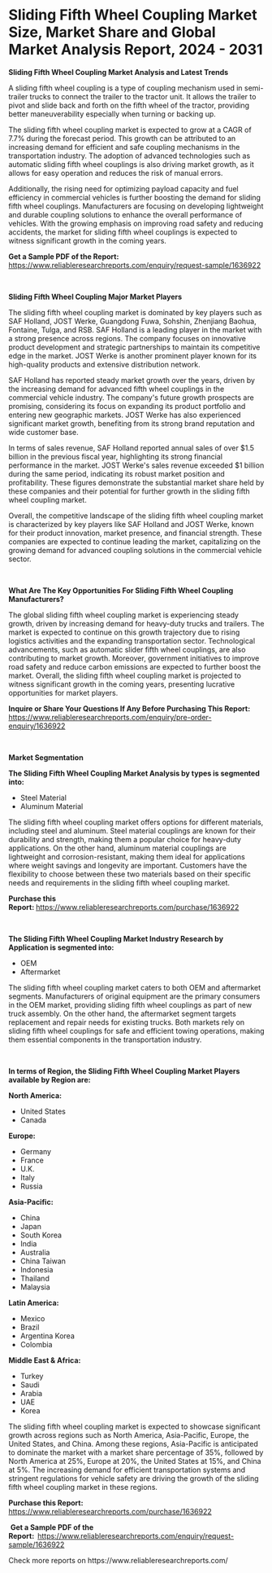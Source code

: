 <p><h1>Sliding Fifth Wheel Coupling Market Size, Market Share and Global Market Analysis Report, 2024 - 2031</h1></p><p><strong>Sliding Fifth Wheel Coupling Market Analysis and Latest Trends</strong></p>
<p><p>A sliding fifth wheel coupling is a type of coupling mechanism used in semi-trailer trucks to connect the trailer to the tractor unit. It allows the trailer to pivot and slide back and forth on the fifth wheel of the tractor, providing better maneuverability especially when turning or backing up.</p><p>The sliding fifth wheel coupling market is expected to grow at a CAGR of 7.7% during the forecast period. This growth can be attributed to an increasing demand for efficient and safe coupling mechanisms in the transportation industry. The adoption of advanced technologies such as automatic sliding fifth wheel couplings is also driving market growth, as it allows for easy operation and reduces the risk of manual errors.</p><p>Additionally, the rising need for optimizing payload capacity and fuel efficiency in commercial vehicles is further boosting the demand for sliding fifth wheel couplings. Manufacturers are focusing on developing lightweight and durable coupling solutions to enhance the overall performance of vehicles. With the growing emphasis on improving road safety and reducing accidents, the market for sliding fifth wheel couplings is expected to witness significant growth in the coming years.</p></p>
<p><strong>Get a Sample PDF of the Report:&nbsp;</strong> <a href="https://www.reliableresearchreports.com/enquiry/request-sample/1636922">https://www.reliableresearchreports.com/enquiry/request-sample/1636922</a></p>
<p>&nbsp;</p>
<p><strong>Sliding Fifth Wheel Coupling Major Market Players</strong></p>
<p><p>The sliding fifth wheel coupling market is dominated by key players such as SAF Holland, JOST Werke, Guangdong Fuwa, Sohshin, Zhenjiang Baohua, Fontaine, Tulga, and RSB. SAF Holland is a leading player in the market with a strong presence across regions. The company focuses on innovative product development and strategic partnerships to maintain its competitive edge in the market. JOST Werke is another prominent player known for its high-quality products and extensive distribution network.</p><p>SAF Holland has reported steady market growth over the years, driven by the increasing demand for advanced fifth wheel couplings in the commercial vehicle industry. The company's future growth prospects are promising, considering its focus on expanding its product portfolio and entering new geographic markets. JOST Werke has also experienced significant market growth, benefiting from its strong brand reputation and wide customer base.</p><p>In terms of sales revenue, SAF Holland reported annual sales of over $1.5 billion in the previous fiscal year, highlighting its strong financial performance in the market. JOST Werke's sales revenue exceeded $1 billion during the same period, indicating its robust market position and profitability. These figures demonstrate the substantial market share held by these companies and their potential for further growth in the sliding fifth wheel coupling market.</p><p>Overall, the competitive landscape of the sliding fifth wheel coupling market is characterized by key players like SAF Holland and JOST Werke, known for their product innovation, market presence, and financial strength. These companies are expected to continue leading the market, capitalizing on the growing demand for advanced coupling solutions in the commercial vehicle sector.</p></p>
<p>&nbsp;</p>
<p><strong>What Are The Key Opportunities For Sliding Fifth Wheel Coupling Manufacturers?</strong></p>
<p><p>The global sliding fifth wheel coupling market is experiencing steady growth, driven by increasing demand for heavy-duty trucks and trailers. The market is expected to continue on this growth trajectory due to rising logistics activities and the expanding transportation sector. Technological advancements, such as automatic slider fifth wheel couplings, are also contributing to market growth. Moreover, government initiatives to improve road safety and reduce carbon emissions are expected to further boost the market. Overall, the sliding fifth wheel coupling market is projected to witness significant growth in the coming years, presenting lucrative opportunities for market players.</p></p>
<p><strong>Inquire or Share Your Questions If Any Before Purchasing This Report:</strong> <a href="https://www.reliableresearchreports.com/enquiry/pre-order-enquiry/1636922">https://www.reliableresearchreports.com/enquiry/pre-order-enquiry/1636922</a></p>
<p>&nbsp;</p>
<p><strong>Market Segmentation</strong></p>
<p><strong>The Sliding Fifth Wheel Coupling Market Analysis by types is segmented into:</strong></p>
<p><ul><li>Steel Material</li><li>Aluminum Material</li></ul></p>
<p><p>The sliding fifth wheel coupling market offers options for different materials, including steel and aluminum. Steel material couplings are known for their durability and strength, making them a popular choice for heavy-duty applications. On the other hand, aluminum material couplings are lightweight and corrosion-resistant, making them ideal for applications where weight savings and longevity are important. Customers have the flexibility to choose between these two materials based on their specific needs and requirements in the sliding fifth wheel coupling market.</p></p>
<p><strong>Purchase this Report:&nbsp;</strong><a href="https://www.reliableresearchreports.com/purchase/1636922">https://www.reliableresearchreports.com/purchase/1636922</a></p>
<p>&nbsp;</p>
<p><strong>The Sliding Fifth Wheel Coupling Market Industry Research by Application is segmented into:</strong></p>
<p><ul><li>OEM</li><li>Aftermarket</li></ul></p>
<p><p>The sliding fifth wheel coupling market caters to both OEM and aftermarket segments. Manufacturers of original equipment are the primary consumers in the OEM market, providing sliding fifth wheel couplings as part of new truck assembly. On the other hand, the aftermarket segment targets replacement and repair needs for existing trucks. Both markets rely on sliding fifth wheel couplings for safe and efficient towing operations, making them essential components in the transportation industry.</p></p>
<p>&nbsp;</p>
<p><strong>In terms of Region, the Sliding Fifth Wheel Coupling Market Players available by Region are:</strong></p>
<p>
    <p> <strong> North America: </strong>
        <ul>
            <li>United States</li>
            <li>Canada</li>
        </ul>
        </p> 
    <p> <strong> Europe: </strong>
        <ul>
            <li>Germany</li>
            <li>France</li>
            <li>U.K.</li>
            <li>Italy</li>
            <li>Russia</li>
        </ul>
        </p> 
    <p> <strong> Asia-Pacific: </strong>
        <ul>
            <li>China</li>
            <li>Japan</li>
            <li>South Korea</li>
            <li>India</li>
            <li>Australia</li>
            <li>China Taiwan</li>
            <li>Indonesia</li>
            <li>Thailand</li>
            <li>Malaysia</li>
        </ul>
        </p> 
    <p> <strong> Latin America: </strong>
        <ul>
            <li>Mexico</li>
            <li>Brazil</li>
            <li>Argentina Korea</li>
            <li>Colombia</li>
        </ul>
        </p> 
    <p> <strong> Middle East & Africa: </strong>
        <ul>
            <li>Turkey</li>
            <li>Saudi</li>
            <li>Arabia</li>
            <li>UAE</li>
            <li>Korea</li>
        </ul>
    </p>
    </p>
<p><p>The sliding fifth wheel coupling market is expected to showcase significant growth across regions such as North America, Asia-Pacific, Europe, the United States, and China. Among these regions, Asia-Pacific is anticipated to dominate the market with a market share percentage of 35%, followed by North America at 25%, Europe at 20%, the United States at 15%, and China at 5%. The increasing demand for efficient transportation systems and stringent regulations for vehicle safety are driving the growth of the sliding fifth wheel coupling market in these regions.</p></p>
<p><strong>Purchase this Report: </strong><a href="https://www.reliableresearchreports.com/purchase/1636922">https://www.reliableresearchreports.com/purchase/1636922</a></p>
<p>&nbsp;<strong>Get a Sample PDF of the Report:&nbsp;&nbsp;</strong><a href="https://www.reliableresearchreports.com/enquiry/request-sample/1636922">https://www.reliableresearchreports.com/enquiry/request-sample/1636922</a></p>
<p><strong></strong></p>
<p>Check more reports on https://www.reliableresearchreports.com/</p>